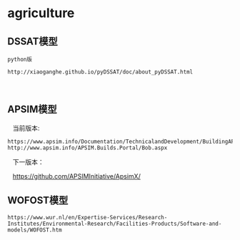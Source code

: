 # agriculture
## DSSAT模型
    python版
    
    http://xiaoganghe.github.io/pyDSSAT/doc/about_pyDSSAT.html
  
## APSIM模型
    当前版本:
    
    https://www.apsim.info/Documentation/TechnicalandDevelopment/BuildingAPSIMfromsource.aspx
    http://www.apsim.info/APSIM.Builds.Portal/Bob.aspx
    
    下一版本：
    
    https://github.com/APSIMInitiative/ApsimX/
## WOFOST模型

    https://www.wur.nl/en/Expertise-Services/Research-Institutes/Environmental-Research/Facilities-Products/Software-and-models/WOFOST.htm


